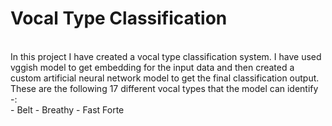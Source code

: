 # Vocal Type Classification
<br>
In this project I have created a vocal type classification system. I have used vggish model to get embedding for the input data and then created a custom artificial neural network model to get the final classification output. <br>
These are the following 17 different vocal types that the model can identify -: <br>
- Belt
- Breathy
- Fast Forte
